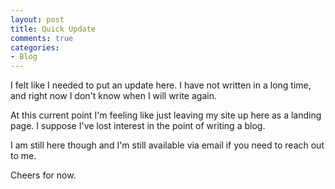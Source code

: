 ```yaml
---
layout: post
title: Quick Update
comments: true
categories:
- Blog
---
```


I felt like I needed to put an update here. I have not written in a long time, and right now I don't know when I will write again. 

At this current point I'm feeling like just leaving my site up here as a landing page. I suppose I've lost interest in the point of writing a blog. 

I am still here though and I'm still available via email if you need to reach out to me.

Cheers for now.